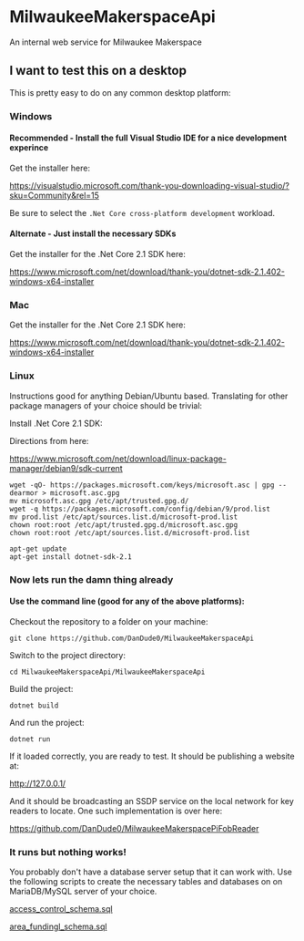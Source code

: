 # MilwaukeeMakerspaceApi
An internal web service for Milwaukee Makerspace

## I want to test this on a desktop
This is pretty easy to do on any common desktop platform:

### Windows
#### Recommended - Install the full Visual Studio IDE for a nice development experince
Get the installer here:

<https://visualstudio.microsoft.com/thank-you-downloading-visual-studio/?sku=Community&rel=15>

Be sure to select the `.Net Core cross-platform development` workload.

#### Alternate - Just install the necessary SDKs
Get the installer for the .Net Core 2.1 SDK here:

<https://www.microsoft.com/net/download/thank-you/dotnet-sdk-2.1.402-windows-x64-installer>

### Mac
Get the installer for the .Net Core 2.1 SDK here:

<https://www.microsoft.com/net/download/thank-you/dotnet-sdk-2.1.402-windows-x64-installer>

### Linux
Instructions good for anything Debian/Ubuntu based. Translating for other package managers of your choice should be trivial:

Install .Net Core 2.1 SDK:

Directions from here:

<https://www.microsoft.com/net/download/linux-package-manager/debian9/sdk-current>

	wget -qO- https://packages.microsoft.com/keys/microsoft.asc | gpg --dearmor > microsoft.asc.gpg
	mv microsoft.asc.gpg /etc/apt/trusted.gpg.d/
	wget -q https://packages.microsoft.com/config/debian/9/prod.list
	mv prod.list /etc/apt/sources.list.d/microsoft-prod.list
	chown root:root /etc/apt/trusted.gpg.d/microsoft.asc.gpg
	chown root:root /etc/apt/sources.list.d/microsoft-prod.list

	apt-get update
	apt-get install dotnet-sdk-2.1

### Now lets run the damn thing already

#### Use the command line (good for any of the above platforms):

Checkout the repository to a folder on your machine:

	git clone https://github.com/DanDude0/MilwaukeeMakerspaceApi

Switch to the project directory:

	cd MilwaukeeMakerspaceApi/MilwaukeeMakerspaceApi
	
Build the project:

	dotnet build
	
And run the project:

	dotnet run
	
If it loaded correctly, you are ready to test. It should be publishing a website at:

<http://127.0.0.1/>

And it should be broadcasting an SSDP service on the local network for key readers to locate. One such implementation is over here:

<https://github.com/DanDude0/MilwaukeeMakerspacePiFobReader>

### It runs but nothing works!

You probably don't have a database server setup that it can work with. Use the following scripts to create the necessary tables and databases on on MariaDB/MySQL server of your choice.

[access_control_schema.sql](access_control_schema.sql)

[area_fundingl_schema.sql](area_fundingl_schema.sql)
